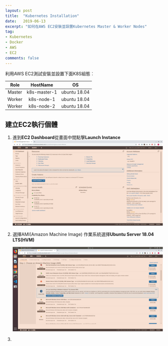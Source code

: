 ```yaml
---
layout: post
title:  "Kubernetes Installation"
date:   2019-06-13
excerpt: "如何在AWS EC2安裝並設置Kubernetes Master & Worker Nodes"
tag:
- Kubernetes 
- Docker 
- AWS
- EC2 
comments: false
---
```


利用AWS EC2測試安裝並設置下面K8S組態︰

**Role**|**HostName**|**OS**
:-----:|:-----:|:-----:
Master|k8s-master-1|ubuntu 18.04
Worker|k8s-node-1|ubuntu 18.04
Worker|k8s-node-2|ubuntu 18.04

## 建立EC2執行個體
1. 進到**EC2 Dashboard**從畫面中間點擊**Launch Instance**
   ![EC2 Dashboard Launch Instance](https://github.com/kisekitw/kisekitw.github.io/blob/master/assets/img/1080613/DashboardLaunchInstance.png?raw=true)
2. 選擇AMI(Amazon Machine Image)
   作業系統選擇**Ubuntu Server 18.04 LTS(HVM)**
   
   ![EC2 Amazon Machine Image](https://github.com/kisekitw/kisekitw.github.io/blob/master/assets/img/1080613/chooseAMI.png?raw=true)
3. 